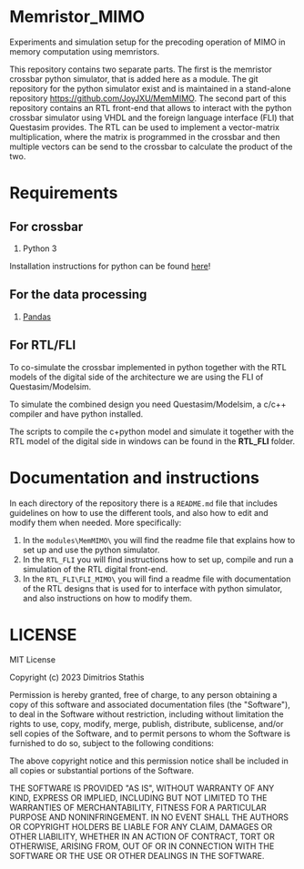 # Memristor_MIMO

Experiments and simulation setup for the precoding operation of MIMO in memory computation using memristors.

This repository contains two separate parts. The first is the memristor crossbar python simulator, that is added here as a module. The git repository for the python simulator exist and is maintained in a stand-alone repository https://github.com/JoyJXU/MemMIMO. The second part of this repository contains an RTL front-end that allows to interact with the python crossbar simulator using VHDL and the foreign language interface (FLI) that Questasim provides. The RTL can be used to implement a vector-matrix multiplication, where the matrix is programmed in the crossbar and then multiple vectors can be send to the crossbar to calculate the product of the two.

# Requirements

## For crossbar

1) Python 3

Installation instructions for python can be found [here](https://www.python.org/)!

## For the data processing

1) [Pandas](https://github.com/pandas-dev/pandas)

## For RTL/FLI 

To co-simulate the crossbar implemented in python together with the RTL models of the digital side of the architecture we are using the FLI of Questasim/Modelsim.

To simulate the combined design you need Questasim/Modelsim, a c/c++ compiler and have python installed.

The scripts to compile the c+python model and simulate it together with the RTL model of the digital side in windows can be found in the **RTL_FLI** folder.

# Documentation and instructions

In each directory of the repository there is a `README.md` file that includes guidelines on how to use the different tools, and also how to edit and modify them when needed. More specifically:

1) In the `modules\MemMIMO\` you will find the readme file that explains how to set up and use the python simulator.
2) In the `RTL_FLI` you will find instructions how to set up, compile and run a simulation of the RTL digital front-end.
3) In the `RTL_FLI\FLI_MIMO\` you will find a readme file with documentation of the RTL designs that is used for to interface with python simulator, and also instructions on how to modify them.

# LICENSE

MIT License

Copyright (c) 2023 Dimitrios Stathis

Permission is hereby granted, free of charge, to any person obtaining a copy
of this software and associated documentation files (the "Software"), to deal
in the Software without restriction, including without limitation the rights
to use, copy, modify, merge, publish, distribute, sublicense, and/or sell
copies of the Software, and to permit persons to whom the Software is
furnished to do so, subject to the following conditions:

The above copyright notice and this permission notice shall be included in all
copies or substantial portions of the Software.

THE SOFTWARE IS PROVIDED "AS IS", WITHOUT WARRANTY OF ANY KIND, EXPRESS OR
IMPLIED, INCLUDING BUT NOT LIMITED TO THE WARRANTIES OF MERCHANTABILITY,
FITNESS FOR A PARTICULAR PURPOSE AND NONINFRINGEMENT. IN NO EVENT SHALL THE
AUTHORS OR COPYRIGHT HOLDERS BE LIABLE FOR ANY CLAIM, DAMAGES OR OTHER
LIABILITY, WHETHER IN AN ACTION OF CONTRACT, TORT OR OTHERWISE, ARISING FROM,
OUT OF OR IN CONNECTION WITH THE SOFTWARE OR THE USE OR OTHER DEALINGS IN THE
SOFTWARE.
